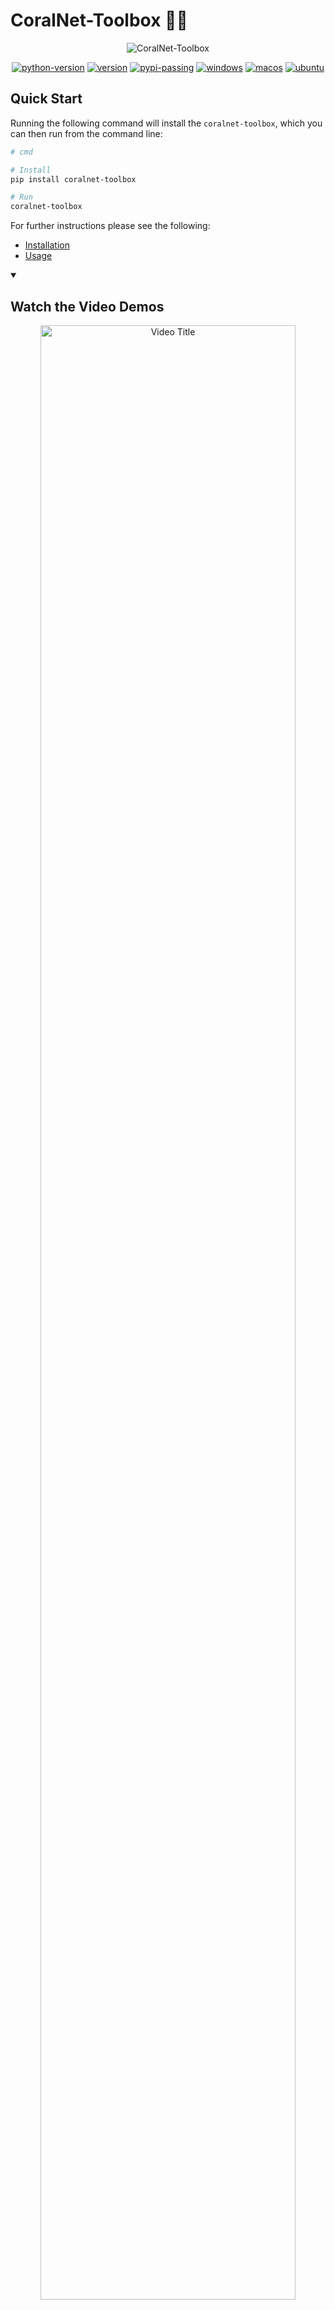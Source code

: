 # CoralNet-Toolbox 🪸🧰

<div align="center">
  <p>
    <img src="https://raw.githubusercontent.com/Jordan-Pierce/CoralNet-Toolbox/refs/heads/main/figures/CoralNet_Toolbox.png" alt="CoralNet-Toolbox">
  </p>
</div>


<div align="center">

[![python-version](https://img.shields.io/pypi/pyversions/CoralNet-Toolbox.svg)](https://pypi.org/project/CoralNet-Toolbox)
[![version](https://img.shields.io/pypi/v/CoralNet-Toolbox.svg)](https://pypi.python.org/pypi/CoralNet-Toolbox)
[![pypi-passing](https://github.com/Jordan-Pierce/CoralNet-Toolbox/actions/workflows/pypi.yml/badge.svg)](https://pypi.org/project/CoralNet-Toolbox)
[![windows](https://github.com/Jordan-Pierce/CoralNet-Toolbox/actions/workflows/windows.yml/badge.svg)](https://pypi.org/project/CoralNet-Toolbox)
[![macos](https://github.com/Jordan-Pierce/CoralNet-Toolbox/actions/workflows/macos.yml/badge.svg)](https://pypi.org/project/CoralNet-Toolbox)
[![ubuntu](https://github.com/Jordan-Pierce/CoralNet-Toolbox/actions/workflows/ubuntu.yml/badge.svg)](https://pypi.org/project/CoralNet-Toolbox)
</div>


## Quick Start

Running the following command will install the `coralnet-toolbox`, which you can then run from the command line:
```bash
# cmd

# Install
pip install coralnet-toolbox

# Run
coralnet-toolbox
```

For further instructions please see the following:
- [Installation](https://jordan-pierce.github.io/CoralNet-Toolbox/installation)
- [Usage](https://jordan-pierce.github.io/CoralNet-Toolbox/usage)

<details open>
  <summary><h2><b>Watch the Video Demos</b></h2></summary>
  <p align="center">
    <a href="https://youtube.com/playlist?list=PLG5z9IbwhS5NQT3B2jrg3hxQgilDeZak9&feature=shared">
      <img src="https://raw.githubusercontent.com/Jordan-Pierce/CoralNet-Toolbox/refs/heads/main/figures/toolbox_qt.PNG" alt="Video Title" width="90%">
    </a>
  </p>
</details>

## TL;Dr

The `CoralNet-Toolbox` is an unofficial codebase that can be used to augment processes associated with those on
[CoralNet](https://coralnet.ucsd.edu/).

It uses✨[`Ultralytics`](https://github.com/ultralytics/ultralytics)🚀 as a  base, which is an open-source library for
computer vision and deep learning built in `PyTorch`. For more information on their `AGPL-3.0` license, see
[here](https://github.com/ultralytics/ultralytics/blob/main/LICENSE).

The `toolbox` also uses the following to create rectangle and polygon annotations:
- [`Fast-SAM`](https://github.com/CASIA-IVA-Lab/FastSAM)
- [`RepViT-SAM`](https://github.com/THU-MIG/RepViT)
- [`EdgeSAM`](https://github.com/chongzhou96/EdgeSAM)
- [`MobileSAM`](https://github.com/ChaoningZhang/MobileSAM)
- [`CoralSCOP`](https://github.com/zhengziqiang/CoralSCOP)
- [`SAM`](https://github.com/facebookresearch/segment-anything)
- [`AutoDistill`](https://github.com/autodistill)
  - [`Grounding Dino`](https://huggingface.co/docs/transformers/en/model_doc/grounding-dino)
  - [`OWLViT`](https://huggingface.co/docs/transformers/en/model_doc/owlvit)


## Tools

<div align="center">
  <table>
    <tr>
      <td align="center">
        <img src="https://raw.githubusercontent.com/Jordan-Pierce/CoralNet-Toolbox/refs/heads/main/figures/tools/Patches.gif" height="200"/>
        <br>
        <em>Patch Annotation Tool</em>
      </td>
      <td align="center">
        <img src="https://raw.githubusercontent.com/Jordan-Pierce/CoralNet-Toolbox/refs/heads/main/figures/tools/Rectangles.gif" height="200"/>
        <br>
        <em>Rectangle Annotation Tool</em>
      </td>
      <td align="center">
        <img src="https://raw.githubusercontent.com/Jordan-Pierce/CoralNet-Toolbox/refs/heads/main/figures/tools/Polygons.gif" height="200"/>
        <br>
        <em>Polygon Annotation Tool</em>
      </td>
    </tr>
    <tr>
      <td align="center">
        <img src="https://raw.githubusercontent.com/Jordan-Pierce/CoralNet-Toolbox/refs/heads/main/figures/tools/Classification.gif" height="200"/>
        <br>
        <em>Patch-based Image Classification</em>
      </td>
      <td align="center">
        <img src="https://raw.githubusercontent.com/Jordan-Pierce/CoralNet-Toolbox/refs/heads/main/figures/tools/Object_Detection.gif" height="200"/>
        <br>
        <em>Object Detection</em>
      </td>
      <td align="center">
        <img src="https://raw.githubusercontent.com/Jordan-Pierce/CoralNet-Toolbox/refs/heads/main/figures/tools/Instance_Segmentation.gif" height="200"/>
        <br>
        <em>Instance Segmentation</em>
      </td>
    </tr>
    <tr>
      <td align="center">
        <img src="https://raw.githubusercontent.com/Jordan-Pierce/CoralNet-Toolbox/refs/heads/main/figures/tools/Segment_Anything.gif" height="200"/>
        <br>
        <em>Segment Anything Model (SAM)</em>
      </td>
      <td align="center">
        <img src="https://raw.githubusercontent.com/Jordan-Pierce/CoralNet-Toolbox/refs/heads/main/figures/tools/Classifying_Polygons.gif" height="200"/>
        <br>
        <em>Polygon Classification</em>
      </td>
      <td align="center">
        <img src="https://raw.githubusercontent.com/Jordan-Pierce/CoralNet-Toolbox/refs/heads/main/figures/tools/Classifying_Orthomosaics.gif" height="200"/>
        <br>
        <em>Orthomosaic Patch-based Image Classification</em>
      </td>
    </tr>
  </table>
</div>


Enhance your CoralNet experience with these tools:
- 📥 [Download](https://www.youtube.com/watch?v=Ds9JZATmCmw): Retrieve Source data (images and annotations) from CoralNet
- 🎬 Rasters: Import images, or extract frames directly from video files
- ✏️ Annotate: Create annotations freely
- 👁️ Visualize: See CoralNet and CPCe annotations superimposed on images
- 🔬 Sample: Sample patches using various methods (Uniform, Random, Stratified)
- 🧩 Patches: Create patches (points)
- 🔳 Rectangles: Create rectangles (bounding boxes)
- 🟣 Polygons: Create polygons (instance masks)
- 🦾 SAM: Use `FastSAM`, `CoralSCOP`, `RepViT-SAM`, `EdgeSAM`, `MobileSAM`, and `SAM` to create polygons
  - Uses [`xSAM`](https://github.com/Jordan-Pierce/xSAM)
- 🧪 AutoDistill: Use `AutoDistill` to access `GroundingDINO` for creating rectangles
- 🧠 Train: Build local patch-based classifiers, object detection, and instance segmentation models
- 🔮 Deploy: Use trained models for predictions
- 📊 Evaluation: Evaluate model performance
- 🚀 Optimize: Productionize models for faster inferencing
- ⚙️ Batch Inference: Perform predictions on multiple images, automatically
- ↔️ I/O: Import and Export annotations from / to CoralNet, Viscore, and TagLab
- 📸 YOLO: Import and Export YOLO datasets for machine learning
- 🧱 Tile Dataset: Tile existing Detection / Segmentation datasets
  - Uses [`yolo-tiling`](https://github.com/Jordan-Pierce/yolo-tiling)

### TODO
- 🏁 Tile Inference: Perform Tile Inference on large images using [`YOLO-Patch-Based-Inference`](https://github.com/Koldim2001/YOLO-Patch-Based-Inference)
- 🦊 BioCLIP, MobileCLIP (AutoDistill): Automatically classify annotations
- 📦 [Toolshed: Access tools from the old repository](https://github.com/Jordan-Pierce/CoralNet-Toolshed)


## **How to Install**

### Anaconda

It's recommended to use `Anaconda` to create an environment for the `toolbox`:
```bash
# cmd

# Create and activate an environment
conda create --name coralnet10 python=3.10 -y
conda activate coralnet10
```

### Install

Once this has finished, install the `toolbox` using `uv`: 

```bash
# cmd

# Install uv first
pip install uv

# Install with uv
uv pip install coralnet-toolbox
```

Although fast, `uv` is still relatively new; if this fails, simply fall back to using `pip`:

```bash
# cmd

# Install
pip install coralnet-toolbox
```

### CUDA

If you have `CUDA`, you should install the versions of `cuda-nvcc` and `cudatoolkit` that you
need, and then install the corresponding versions of `torch` and `torchvision`. Below is an example of how that can be
done using `CUDA` version 11.8:
```bash
# cmd

# Example for CUDA 11.8
conda install nvidia/label/cuda-11.8.0::cuda-nvcc -y
conda install nvidia/label/cuda-11.8.0::cuda-toolkit -y

# Example for torch w/ CUDA 11.8
uv pip install torch torchvision --index-url https://download.pytorch.org/whl/cu118 --upgrade
```

If `CUDA` is installed on your computer, and `torch` was built with it properly, you should see a `🐇` icon in the
`toolbox` instead of a `🐢`; if you have multiple `CUDA` devices available, you should see a `🚀` icon,
and if you're using a Mac with `Metal`, you should see an `🍎` icon (click on the icon to see the device information).

See here for more details on versions for the following:
- [`cuda-nvcc`](https://anaconda.org/nvidia/cuda-nvcc)
- [`cudatoolkit`](https://anaconda.org/nvidia/cuda-toolkit)
- [`torch`](https://pytorch.org/get-started/locally/)


### Run

Finally, you can run the `toolbox` from the command line:

```bash
# cmd

# Run
coralnet-toolbox
```

## [**About CoralNet**](https://coralnet.ucsd.edu/source/)

Coral reefs are vital ecosystems that support a wide range of marine life and provide numerous
benefits to humans. However, they are under threat due to climate change, pollution, overfishing,
and other factors. CoralNet is a platform designed to aid researchers and scientists in studying
these important ecosystems and their inhabitants.

CoralNet allows users to upload photos of coral reefs and annotate them with detailed information
about the coral species and other features present in the images. The platform also provides tools
for analyzing the annotated images, and create patch-based image classifiers.

The CoralNet-Toolbox is an unofficial tool developed to augment processes associated with analyses that
use CoralNet and Coral Point Count (CPCe).


## **Conclusion**

In summary, this repository provides a range of tools that can assist with interacting with
CoralNet and performing various tasks related to analyzing annotated images. These tools can be
useful for researchers and scientists working with coral reefs, as well as for students and
hobbyists interested in learning more about these important ecosystems.


## Citation

If used in project or publication, please attribute your use of this repository with the following:

```
@misc{CoralNet-Toolbox,
  author = {Pierce, Jordan and Edwards, Clinton and Rojano, Sarah and Cook, Sophie and Sweeney, Edward and Costa, Bryan and Vieham, Shay and Battista, Tim},
  title = {CoralNet-Toolbox},
  year = {2023},
  howpublished = {\url{https://github.com/Jordan-Pierce/CoralNet-Toolbox}},
  note = {GitHub repository}
}
```

---

## Disclaimer

This repository is a scientific product and is not official communication of the National
Oceanic and Atmospheric Administration, or the United States Department of Commerce. All NOAA
GitHub project code is provided on an 'as is' basis and the user assumes responsibility for its
use. Any claims against the Department of Commerce or Department of Commerce bureaus stemming from
the use of this GitHub project will be governed by all applicable Federal law. Any reference to
specific commercial products, processes, or services by service mark, trademark, manufacturer, or
otherwise, does not constitute or imply their endorsement, recommendation or favoring by the
Department of Commerce. The Department of Commerce seal and logo, or the seal and logo of a DOC
bureau, shall not be used in any manner to imply endorsement of any commercial product or activity
by DOC or the United States Government.


## License

Software code created by U.S. Government employees is not subject to copyright in the United States
(17 U.S.C. §105). The United States/Department of Commerce reserve all rights to seek and obtain
copyright protection in countries other than the United States for Software authored in its
entirety by the Department of Commerce. To this end, the Department of Commerce hereby grants to
Recipient a royalty-free, nonexclusive license to use, copy, and create derivative works of the
Software outside of the United States.
